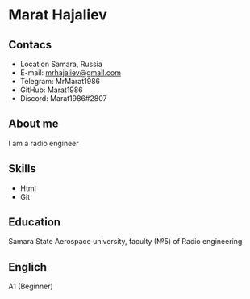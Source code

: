 # Marat Hajaliev
## Contacs
* Location Samara, Russia
* E-mail: mrhajaliev@gmail.com
* Telegram: MrMarat1986
* GitHub: Marat1986
* Discord: Marat1986#2807
## About me
I am a radio engineer
## Skills
* Html
* Git
## Education
Samara State Aerospace university, faculty (№5) of Radio engineering
## Englich
A1 (Beginner)
